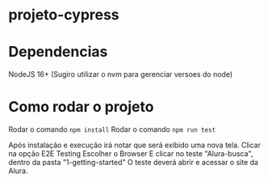 # projeto-cypress

# Dependencias
NodeJS 16+ (Sugiro utilizar o nvm para gerenciar versoes do node)


# Como rodar o projeto

Rodar o comando ```npm install```
Rodar o comando ```npm run test```

Após instalação e execução irá notar que será exibido uma nova tela.
Clicar na opção E2E Testing 
Escolher o Browser 
E clicar no teste "Alura-busca", dentro da pasta "1-getting-started"
O teste deverá abrir e acessar o site da Alura.
